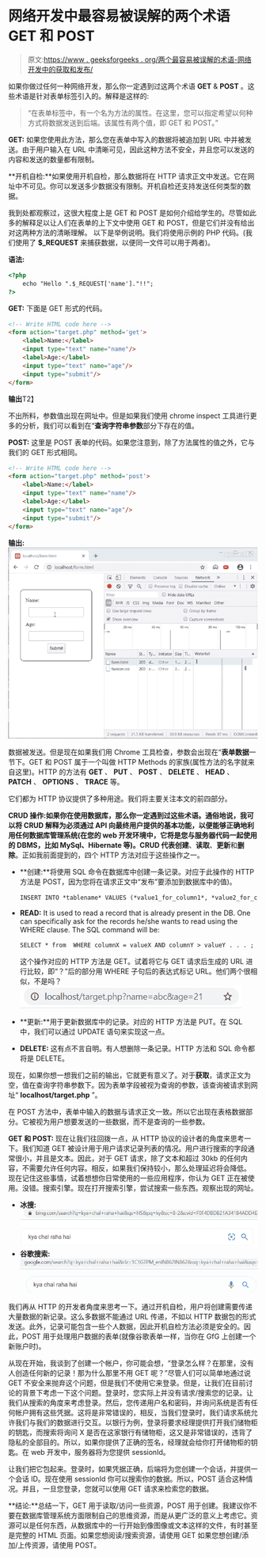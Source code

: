 # 网络开发中最容易被误解的两个术语 GET 和 POST

> 原文:[https://www . geeksforgeeks . org/两个最容易被误解的术语-网络开发中的获取和发布/](https://www.geeksforgeeks.org/two-most-misunderstood-terms-get-and-post-in-web-development/)

如果你做过任何一种网络开发，那么你一定遇到过这两个术语 **GET** & **POST** 。这些术语是针对表单标签引入的。解释是这样的:

> “在表单标签中，有一个名为方法的属性。在这里，您可以指定希望以何种方式将数据发送到后端。该属性有两个值，即 GET 和 POST。”

**GET:** 如果您使用此方法，那么您在表单中写入的数据将被追加到 URL 中并被发送。由于用户输入在 URL 中清晰可见，因此这种方法不安全，并且您可以发送的内容和发送的数量都有限制。

**开机自检:**如果使用开机自检，那么数据将在 HTTP 请求正文中发送。它在网址中不可见。你可以发送多少数据没有限制。开机自检还支持发送任何类型的数据。

我到处都观察过，这很大程度上是 GET 和 POST 是如何介绍给学生的。尽管如此多的解释足以让人们在表单的上下文中使用 GET 和 POST，但是它们并没有给出对这两种方法的清晰理解。
以下是举例说明。我们将使用示例的 PHP 代码。(我们使用了 **$_REQUEST** 来捕获数据，以便同一文件可以用于两者)。

**语法:**

```html
<?php
    echo "Hello ".$_REQUEST['name']."!!";
?>
```

**GET:** 下面是 GET 形式的代码。

```html
<!-- Write HTML code here -->
<form action="target.php" method='get'>
    <label>Name:</label>
    <input type="text" name="name"/>
    <label>Age:</label>
    <input type="text" name="age"/>
    <input type="submit"/>
</form>
```

**输出**T2】

不出所料，参数值出现在网址中。但是如果我们使用 chrome inspect 工具进行更多的分析，我们可以看到在“**查询字符串参数**部分下存在的值。

**POST:** 这里是 POST 表单的代码。如果您注意到，除了方法属性的值之外，它与我们的 GET 形式相同。

```html
<!-- Write HTML code here -->
<form action="target.php" method='post'>
    <label>Name:</label>
    <input type="text" name="name"/>
    <label>Age:</label>
    <input type="text" name="age"/>
    <input type="submit"/>
</form>
```

**输出:**
![Post Form Output](img/17adc105b405ac19750c5d432bb6e8f3.png)

数据被发送。但是现在如果我们用 Chrome 工具检查，参数会出现在“**表单数据**一节下。GET 和 POST 属于一个叫做 HTTP Methods 的家族(属性方法的名字就来自这里)。HTTP 的方法有 **GET** 、 **PUT** 、 **POST** 、 **DELETE** 、 **HEAD** 、 **PATCH** 、 **OPTIONS** 、 **TRACE** 等。

它们都为 HTTP 协议提供了多种用途。我们将主要关注本文的前四部分。

**CRUD 操作:**如果你在使用数据库，那么你一定遇到过这些术语。通俗地说，我可以将 CRUD 解释为必须通过 API 向最终用户提供的基本功能，以便能够正确地利用任何数据库管理系统(在您的 web 开发环境中，它将是您与服务器代码一起使用的 DBMS，比如 MySql、Hibernate 等)。CRUD 代表**创建**、**读取**、**更新**和**删除**。正如我前面提到的，四个 HTTP 方法对应于这些操作之一。

*   **创建:**将使用 SQL 命令在数据库中创建一条记录。对应于此操作的 HTTP 方法是 POST，因为您将在请求正文中“发布”要添加到数据库中的值)。

    ```html
    INSERT INTO *tablename* VALUES (*value1_for_column1*, *value2_for_column2*, . . );
    ```

*   **READ:** It is used to read a record that is already present in the DB. One can specifically ask for the records he/she wants to read using the WHERE clause. The SQL command will be:

    ```html
    SELECT * from  WHERE columnX = valueX AND columnY > valueY . . . ;
    ```

    这个操作对应的 HTTP 方法是 GET。试着将它与 GET 请求后生成的 URL 进行比较，即“？”后的部分用 WHERE 子句后的表达式标记 URL。他们两个很相似，不是吗？
    ![GET URL](img/18b40db61e267729ee0501645e05b1c2.png)

*   **更新:**用于更新数据库中的记录。对应的 HTTP 方法是 PUT。在 SQL 中，我们可以通过 UPDATE 语句来实现这一点。
*   **DELETE:** 这有点不言自明。有人想删除一条记录。HTTP 方法和 SQL 命令都将是 DELETE。

现在，如果你想一想我们之前的输出，它就更有意义了。对于**获取**，请求正文为空，值在查询字符串参数下。因为表单字段被视为查询的参数，该查询被请求到网址“ **localhost/target.php** ”。

在 POST 方法中，表单中输入的数据与请求正文一致。所以它出现在表格数据部分。它被视为用户想要发送的一些数据，而不是查询的一些参数。

**GET 和 POST:** 现在让我们往回拨一点，从 HTTP 协议的设计者的角度来思考一下。我们知道 GET 被设计用于用户请求记录列表的情况。用户进行搜索的字段通常很小，并且是文本。因此，对于 GET 请求，除了文本和超过 30kb 的任何内容，不需要允许任何内容。相反，如果我们保持较小，那么处理延迟将会降低。
现在记住这些事情，试着想想你日常使用的一些应用程序，你认为 GET 正在被使用。没错。搜索引擎。现在打开搜索引擎，尝试搜索一些东西。观察出现的网址。

*   **冰搜:**
    ![Bing Search](img/ea6e66bac136c67e419a4eeafbf24f8a.png)
*   **谷歌搜索:**
    ![google search](img/ea687c819ec46fe3d1c50fe493b193a1.png)

我们再从 HTTP 的开发者角度来思考一下。通过开机自检，用户将创建需要传递大量数据的新记录。这么多数据不能通过 URL 传递，不如以 HTTP 数据包的形式发送。此外，记录可能包含一些个人数据，因此开机自检方法必须是安全的。因此，POST 用于处理用户数据的表单(就像谷歌表单一样，当你在 GfG 上创建一个新账户时)。

从现在开始，我谈到了创建一个帐户，你可能会想，“登录怎么样？在那里，没有人创造任何新的记录！那为什么那里不用 GET 呢？”尽管人们可以简单地通过说 GET 不安全来抛弃这个问题，但是我们不使用它来登录。但是，让我们在目前讨论的背景下考虑一下这个问题。登录时，您实际上并没有请求/搜索您的记录。让我们从搜索的角度来考虑登录。然后，您传递用户名和密码，并询问系统是否有任何帐户拥有这些凭据。这将是非常错误的，相反，当我们登录时，我们请求系统允许我们与我们的数据进行交互。以银行为例，登录将要求经理提供打开我们储物柜的钥匙，而搜索将询问 X 是否在这家银行有储物柜，这又是非常错误的，违背了隐私的全部目的。所以，如果你提供了正确的签名，经理就会给你打开储物柜的钥匙。在 web 开发中，服务器将为您提供 sessionId。

让我们把它包起来。登录时，如果凭据正确，后端将为您创建一个会话，并提供一个会话 ID。现在使用 sessionId 你可以搜索你的数据。所以，POST 适合这种情况。并且，一旦您登录，您就可以使用 GET 请求来检索您的数据。

**结论:**总结一下，GET 用于读取/访问一些资源，POST 用于创建。我建议你不要在数据库管理系统方面限制自己的思维资源，而是从更广泛的意义上考虑它。资源可以是任何东西，从数据库中的一行开始到像图像或文本这样的文件，有时甚至是完整的 HTML 页面。如果您想阅读/搜索资源，请使用 GET 如果您想创建/添加/上传资源，请使用 POST。
